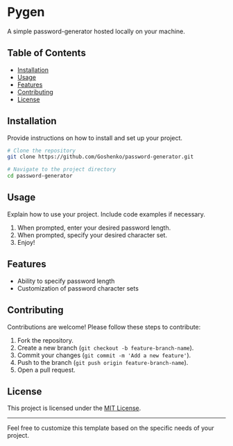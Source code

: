 # Pygen

A simple password-generator hosted locally on your machine.

## Table of Contents

- [Installation](#installation)
- [Usage](#usage)
- [Features](#features)
- [Contributing](#contributing)
- [License](#license)

## Installation

Provide instructions on how to install and set up your project.

```bash
# Clone the repository
git clone https://github.com/Goshenko/password-generator.git

# Navigate to the project directory
cd password-generator

```

## Usage

Explain how to use your project. Include code examples if necessary.

1. When prompted, enter your desired password length.
2. When prompted, specify your desired character set.
3. Enjoy!

## Features

- Ability to specify password length
- Customization of password character sets

## Contributing

Contributions are welcome! Please follow these steps to contribute:

1. Fork the repository.
2. Create a new branch (`git checkout -b feature-branch-name`).
3. Commit your changes (`git commit -m 'Add a new feature'`).
4. Push to the branch (`git push origin feature-branch-name`).
5. Open a pull request.

## License

This project is licensed under the [MIT License](LICENSE).

---

Feel free to customize this template based on the specific needs of your project.
